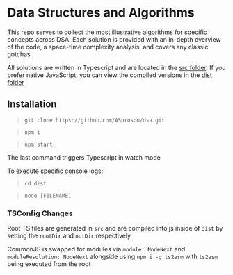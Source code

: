 # Data Structures and Algorithms

This repo serves to collect the most illustrative algorithms for specific concepts across DSA. Each solution is provided with an in-depth overview of the code, a space-time complexity analysis, and covers any classic gotchas

All solutions are written in Typescript and are located in the [src folder](./src/). If you prefer native JavaScript, you can view the compiled versions in the [dist folder](./dist/)

## Installation

> `git clone https://github.com/ASproson/dsa.git`

> `npm i`

> `npm start`

The last command triggers Typescript in watch mode

To execute specific console logs:

> `cd dist`

> `node [FILENAME]`

### TSConfig Changes

Root TS files are generated in `src` and are compiled into js inside of `dist` by setting the `rootDir` and `outDir` respectively

CommonJS is swapped for modules via `module: NodeNext` and `moduleResolution: NodeNext` alongside using `npm i -g ts2esm` with `ts2esm` being executed from the root
